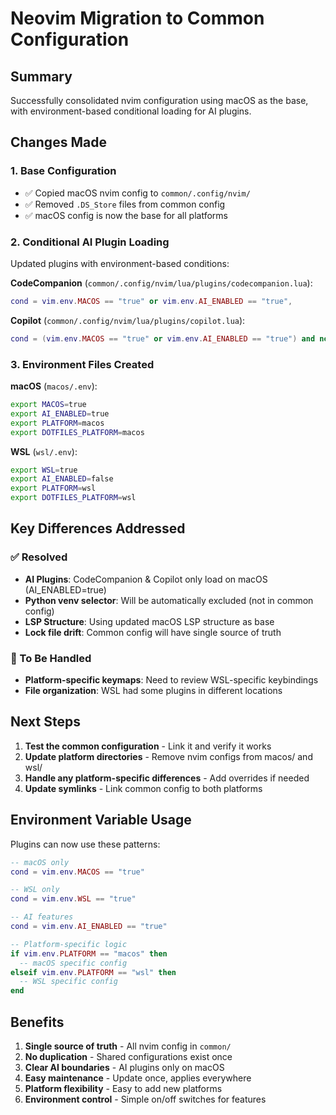 # Neovim Migration to Common Configuration

## Summary

Successfully consolidated nvim configuration using macOS as the base, with environment-based conditional loading for AI plugins.

## Changes Made

### 1. Base Configuration

- ✅ Copied macOS nvim config to `common/.config/nvim/`
- ✅ Removed `.DS_Store` files from common config
- ✅ macOS config is now the base for all platforms

### 2. Conditional AI Plugin Loading

Updated plugins with environment-based conditions:

**CodeCompanion** (`common/.config/nvim/lua/plugins/codecompanion.lua`):

```lua
cond = vim.env.MACOS == "true" or vim.env.AI_ENABLED == "true",
```

**Copilot** (`common/.config/nvim/lua/plugins/copilot.lua`):

```lua
cond = (vim.env.MACOS == "true" or vim.env.AI_ENABLED == "true") and not vim.g.vscode,
```

### 3. Environment Files Created

**macOS** (`macos/.env`):

```bash
export MACOS=true
export AI_ENABLED=true
export PLATFORM=macos
export DOTFILES_PLATFORM=macos
```

**WSL** (`wsl/.env`):

```bash
export WSL=true  
export AI_ENABLED=false
export PLATFORM=wsl
export DOTFILES_PLATFORM=wsl
```

## Key Differences Addressed

### ✅ Resolved

- **AI Plugins**: CodeCompanion & Copilot only load on macOS (AI_ENABLED=true)
- **Python venv selector**: Will be automatically excluded (not in common config)
- **LSP Structure**: Using updated macOS LSP structure as base
- **Lock file drift**: Common config will have single source of truth

### 🔄 To Be Handled

- **Platform-specific keymaps**: Need to review WSL-specific keybindings
- **File organization**: WSL had some plugins in different locations

## Next Steps

1. **Test the common configuration** - Link it and verify it works
2. **Update platform directories** - Remove nvim configs from macos/ and wsl/
3. **Handle any platform-specific differences** - Add overrides if needed
4. **Update symlinks** - Link common config to both platforms

## Environment Variable Usage

Plugins can now use these patterns:

```lua
-- macOS only
cond = vim.env.MACOS == "true"

-- WSL only  
cond = vim.env.WSL == "true"

-- AI features
cond = vim.env.AI_ENABLED == "true"

-- Platform-specific logic
if vim.env.PLATFORM == "macos" then
  -- macOS specific config
elseif vim.env.PLATFORM == "wsl" then
  -- WSL specific config
end
```

## Benefits

1. **Single source of truth** - All nvim config in `common/`
2. **No duplication** - Shared configurations exist once
3. **Clear AI boundaries** - AI plugins only on macOS  
4. **Easy maintenance** - Update once, applies everywhere
5. **Platform flexibility** - Easy to add new platforms
6. **Environment control** - Simple on/off switches for features
